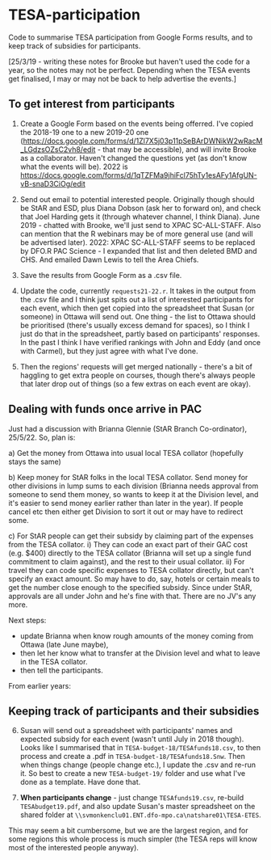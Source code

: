 # TESA-participation
Code to summarise TESA participation from Google Forms results, and to keep track of subsidies for participants.

[25/3/19 - writing these notes for Brooke but haven't used the code for a year, so the notes may not be perfect. Depending when the TESA events get finalised, I may or may not be back to help advertise the events.]

## To get interest from participants

1. Create a Google Form based on the events being offerred. I've copied the 2018-19 one to a new 2019-20 one (https://docs.google.com/forms/d/1Zl7X5j03p11pSeBArDWNikW2wRacM_LGdzsOZsC2vh8/edit - that may be accessible), and will invite Brooke as a collaborator. Haven't changed the questions yet (as don't know what the events will be). 2022 is https://docs.google.com/forms/d/1qTZFMa9jhiFcl75hTy1esAFy1AfgUN-vB-snaD3CiOg/edit 

2. Send out email to potential interested people. Originally though should be StAR and ESD, plus Diana Dobson (ask her to forward on), and check that Joel Harding gets it (through whatever channel, I think Diana). June 2019 - chatted with Brooke, we'll just send to XPAC SC-ALL-STAFF. Also can mention that the R webinars may be of more general use (and will be advertised later). 2022: XPAC SC-ALL-STAFF seems to be replaced by DFO.R PAC Science - I expanded that list and then deleted BMD and CHS. And emailed Dawn Lewis to tell the Area Chiefs.

3. Save the results from Google Form as a .csv file. 

4. Update the code, currently `requests21-22.r`. It takes in the output from the .csv file and I think just spits out a list of interested participants for each event, which then get copied into the spreadsheet that Susan (or someone) in Ottawa will send out. One thing - the list to Ottawa should be prioritised (there's usually excess demand for spaces), so I think I just do that in the spreadsheet, partly based on participants' responses. In the past I think I have verified rankings with John and Eddy (and once with Carmel), but they just agree with what I've done.

5. Then the regions' requests will get merged nationally - there's a bit of haggling to get extra people on courses, though there's always people that later drop out of things (so a few extras on each event are okay).

## Dealing with funds once arrive in PAC

Just had a discussion with Brianna Glennie (StAR Branch Co-ordinator), 25/5/22. So, plan is:

a) Get the money from Ottawa into usual local TESA collator (hopefully stays the same)

b) Keep money for StAR folks in the local TESA collator. Send money for other divisions in lump sums to each division (Brianna needs approval from someone to send them money, so wants to keep it at the Division level, and it's easier to send money earlier rather than later in the year). If people cancel etc then either get Division to sort it out or may have to redirect some.

c) For StAR people can get their subsidy by claiming part of the expenses from the TESA collator. 
  i) They can code an exact part of their GAC cost (e.g. $400) directly to the TESA collator (Brianna will set up a single fund commitment to claim against), and the rest to their usual collator.
  ii) For travel they can code specific expenses to TESA collator directly, but can't specify an exact amount. So may have to do, say, hotels or certain meals to get the number close enough to the specified subsidy.
  Since under StAR, approvals are all under John and he's fine with that. There are no JV's any more. 

Next steps: 
 - update Brianna when know rough amounts of the money coming from Ottawa (late June maybe),
 - then let her know what to transfer at the Division level and what to leave in the TESA collator. 
 - then tell the participants.

From earlier years:

## Keeping track of participants and their subsidies

6. Susan will send out a spreadsheet with participants' names and expected subsidy for each event (wasn't until July in 2018 though). Looks like I summarised that in `TESA-budget-18/TESAfunds18.csv`, to then process and create a .pdf in `TESA-budget-18/TESAfunds18.Snw`. Then when things change (people change etc.), I update the .csv and re-run it. So best to create a new `TESA-budget-19/` folder and use what I've done as a template. Have done that.

7. **When participants change** - just change `TESAfunds19.csv`, re-build `TESAbudget19.pdf`,  and also update Susan's master spreadsheet on the shared folder at `\\svmonkenclu01.ENT.dfo-mpo.ca\natshare01\TESA-ETES`.

This may seem a bit cumbersome, but we are the largest region, and for some regions this whole process is much simpler (the TESA reps will know most of the interested people anyway). 